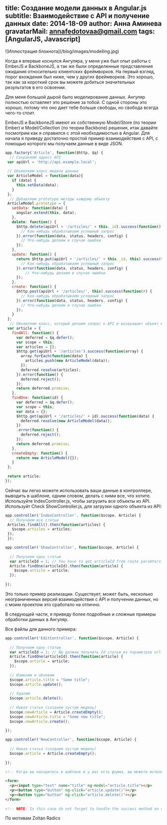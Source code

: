 title: Создание модели данных в Angular.js
subtitle: Взаимодействие с API и получение данных
date: 2014-18-09
author: Анна Аминева
gravatarMail: annafedotovaa@gmail.com
tags: [AngularJS, Javascript]
---

<div class='text-center'>
  ![Иллюстрация блокнота](/blog/images/modelling.jpg)
</div>

Когда я впервые коснулся Ангуляра, у меня уже был опыт работы с EmberJS и BackboneJS, а так же были определенные представления ожидания относительно клиентских фреймворков. На первый взгляд, порог вхождения был ниже, чем у других фреймворков. Это хорошо, так как за короткий срок вы можете добиться значительных результатов в его освоении.
<!-- more -->

Для меня большой дырой было моделирование данных. Ангуляр полностью оставляет это решение за тобой. С одной стороны это хорошо, потому что оно дает тебе больше свободы, но свобода всегда чего-то стоит.

EmberJS и BackboneJS имеют их собственную Model/Store (по теории Ember) и Model/Collection (по теории Backbone) решения, итак давайте посмотрим как я справился с этой необходимостью в Angular.
Для начала я приведу достаточно простой пример взаимодействия с API, с помощью которого мы получаем данные в виде JSON. 

```js Article.js
app.factory('Article', function($http, $q) {
  // Сохраняем адресс API
 var apiUrl = 'http://api.example.local';
 
 // Объявляем класс модели данных
 var ArticleModel = function(data){
   if (data) {
     this.setData(data);
   }
 };
  // Добавляем prototype методы каждому объекту
 ArticleModel.prototype = {
   setData: function(data) {
     angular.extend(this, data);
   },
   delete: function() {
     $http.delete(apiUrl + '/articles/' + this._id).success(function() {
       // Как-нибудь обрабатываем успешный запрос
     }).error(function(data, status, headers, config) {
       // Что-нибудь делаем в случае ошибки
     });
   },
   update: function() {
     return $http.put(apiUrl + '/articles/' + this._id, this).success(function() {
       // Как-нибудь обрабатываем успешный запрос
     }).error(function(data, status, headers, config) {
         // Что-нибудь делаем в случае ошибки
     });
   },
   create: function() {
     $http.post(apiUrl + '/articles/', this).success(function(r) {
       // Как-нибудь обрабатываем успешный запрос
     }).error(function(data, status, headers, config) {
       // Что-нибудь делаем в случае ошибки 
     });
   }
 };
  // Объявляем класс, который делаем запрос к API и возвращает объект модели с промисами
 var article = {
   findAll: function() {
     var deferred = $q.defer();
     var scope = this;
     var articles = [];
     $http.get(apiUrl + '/articles').success(function(array) {
       array.forEach(function(data) {
         articles.push(new ArticleModel(data)); 
       });
       deferred.resolve(articles);
     }).error(function() {
       deferred.reject();
     });
     return deferred.promise;
   },
   findOne: function(id) {
     var deferred = $q.defer();
     var scope = this;
     var data = {};
     $http.get(apiUrl + '/articles/' + id).success(function(data) {
       deferred.resolve(new ArticleModel(data));
     })
     .error(function() {
       deferred.reject();
     });
     return deferred.promise;
   },
   createEmpty: function() {
     return new ArticleModel({});
   }
 };
 
 return article;
});
```

Сейчас вы легко можете использовать ваши данные в контроллере, выводить в шаблоне, одним словом, делать с ними все, что хотите.
Используйте IndexController.js, чтобы загрузить все объекты из API. Используйт Check ShowController.js, для загрузки одного объекта из API:

```js IndexController.js
app.controller('IndexController', function($scope, Article) {
  // Получаем все статьи
 Articles.findAll().then(function(articles) {
   $scope.articles = articles;
 });
 });
```

```js ShowController.js
app.controller('ShowController', function($scope, Article) {
  
  // Получаем одну статью
  var articleId = 1; // You have to get articleId from route paramters or as you want
  Article.findOne(articleId).then(function(article) {
    $scope.article = article;
  });
  
});
```

Это только пример реализации. Существует, может быть, несколько неограниченных версий взаимодействия с API и получении данных, но с моим проектом это сработало на отлично.

В следующей части, я приведу более подробные и сложные примеры обработки данных в Ангуляр.

Все файлы для данного примера:

```js EditController.js
app.controller('EditController', function($scope, Article) {
  
  // Получаем одну статью
  var articleId = 1; // Вы должны получить Id статьи из параметров url
  Article.findOne(articleId).then(function(article) {
    $scope.article = article;
  });
  
  // Изменим и обновим
  $scope.article.title = "Some title";
  $scope.article.update();
  
  // Удалим
  $scope.article.delete();
  
  // Новая статья (создаем пустую модель)
  $scope.newArticle = Article.createEmpty();
  $scope.newArticle.title = "Some new title";
  $scope.newArticle.create();
  
});
```

```js NewController.js
app.controller('NewController', function($scope, Article) {
  
  // Новая статья (создаем пустую модель)
  $scope.article = Article.createEmpty();
  
});
```

```html article.edit.html
<!-- Когда вы находитесь в шаблоне и у вас есть форма, вы можете использовать такие формовые элементы:: -->
 
<form>
  <p><input type="text" name="title" ng-model="article.title"></p>
  <p><button type="button" ng-click="article.update()"></p>
  <p><button type="button" ng-click="article.delete()"></p>
</form>
 
<!-- NOTE: In this case do not forget to handle the success method on delete. For eg. redirect the user to another view -->

```

По мотивам Zoltan Radics
